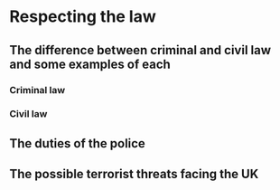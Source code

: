 # Respecting the law

## The difference between criminal and civil law and some examples of each

### Criminal law

### Civil law

## The duties of the police

## The possible terrorist threats facing the UK
